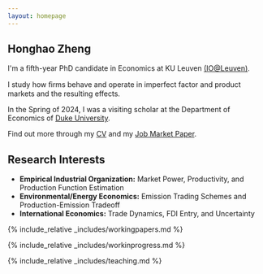 ```yaml
---
layout: homepage
---
```


## Honghao Zheng

I'm a fifth-year PhD candidate in Economics at KU Leuven <a href="https://sites.google.com/view/ioleuven/home" target="_blank">(IO@Leuven)</a>.

I study how ﬁrms behave and operate in imperfect factor and product markets and the resulting effects.

In the Spring of 2024, I was a visiting scholar at the Department of Economics of <a href="https://econ.duke.edu/" target="_blank">Duke University</a>.

Find out more through my <a href="[https://sites.google.com/view/jovb/home](https://honghao-zheng.github.io/)" target="_blank">CV</a> and my <a href="[https://sites.google.com/view/jovb/home](https://honghao-zheng.github.io/)" target="_blank">Job Market Paper</a>.

## Research Interests

- **Empirical Industrial Organization:** Market Power, Productivity, and Production Function Estimation
- **Environmental/Energy Economics:** Emission Trading Schemes and Production-Emission Tradeoff
- **International Economics:** Trade Dynamics, FDI Entry, and Uncertainty

{% include_relative _includes/workingpapers.md %}

{% include_relative _includes/workinprogress.md %}

{% include_relative _includes/teaching.md %}

